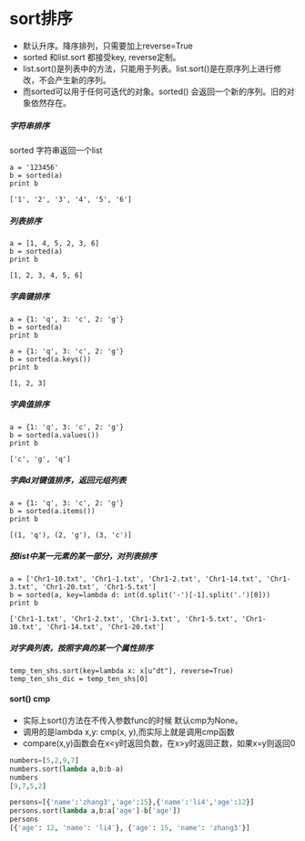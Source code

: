# sort排序
- 默认升序。降序排列，只需要加上reverse=True
- sorted 和list.sort 都接受key, reverse定制。
- list.sort()是列表中的方法，只能用于列表。list.sort()是在原序列上进行修改，不会产生新的序列。
- 而sorted可以用于任何可迭代的对象。sorted() 会返回一个新的序列。旧的对象依然存在。
##### 字符串排序
sorted 字符串返回一个list
```
a = '123456'
b = sorted(a)
print b

['1', '2', '3', '4', '5', '6']
```
##### 列表排序
```
a = [1, 4, 5, 2, 3, 6]
b = sorted(a)
print b

[1, 2, 3, 4, 5, 6]
```
##### 字典键排序
```
a = {1: 'q', 3: 'c', 2: 'g'}
b = sorted(a)
print b

a = {1: 'q', 3: 'c', 2: 'g'}
b = sorted(a.keys())
print b

[1, 2, 3]
```
##### 字典值排序
```
a = {1: 'q', 3: 'c', 2: 'g'}
b = sorted(a.values())
print b

['c', 'g', 'q']
```
##### 字典d对键值排序，返回元组列表
```
a = {1: 'q', 3: 'c', 2: 'g'}
b = sorted(a.items())
print b

[(1, 'q'), (2, 'g'), (3, 'c')]
```
##### 按list中某一元素的某一部分，对列表排序
```
a = ['Chr1-10.txt', 'Chr1-1.txt', 'Chr1-2.txt', 'Chr1-14.txt', 'Chr1-3.txt', 'Chr1-20.txt', 'Chr1-5.txt']
b = sorted(a, key=lambda d: int(d.split('-')[-1].split('.')[0]))
print b

['Chr1-1.txt', 'Chr1-2.txt', 'Chr1-3.txt', 'Chr1-5.txt', 'Chr1-10.txt', 'Chr1-14.txt', 'Chr1-20.txt']
```
##### 对字典列表，按照字典的某一个属性排序
```
temp_ten_shs.sort(key=lambda x: x[u"dt"], reverse=True)
temp_ten_shs_dic = temp_ten_shs[0]
```
#### sort() cmp
- 实际上sort()方法在不传入参数func的时候 默认cmp为None。
- 调用的是lambda x,y: cmp(x, y),而实际上就是调用cmp函数
- compare(x,y)函数会在x<y时返回负数，在x>y时返回正数，如果x=y则返回0

```Python
numbers=[5,2,9,7]
numbers.sort(lambda a,b:b-a)
numbers
[9,7,5,2]
```
```Python
persons=[{'name':'zhang3','age':15},{'name':'li4','age':12}]
persons.sort(lambda a,b:a['age']-b['age'])
persons
[{'age': 12, 'name': 'li4'}, {'age': 15, 'name': 'zhang3'}]
```
